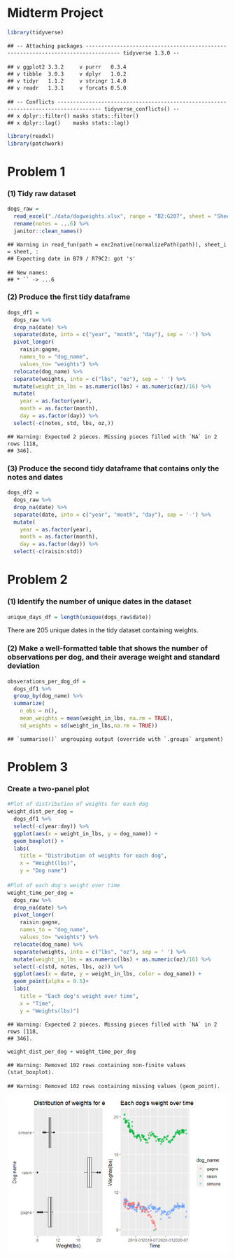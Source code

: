 Midterm Project
================

``` r
library(tidyverse)
```

    ## -- Attaching packages --------------------------------------------------------------------------------- tidyverse 1.3.0 --

    ## v ggplot2 3.3.2     v purrr   0.3.4
    ## v tibble  3.0.3     v dplyr   1.0.2
    ## v tidyr   1.1.2     v stringr 1.4.0
    ## v readr   1.3.1     v forcats 0.5.0

    ## -- Conflicts ------------------------------------------------------------------------------------ tidyverse_conflicts() --
    ## x dplyr::filter() masks stats::filter()
    ## x dplyr::lag()    masks stats::lag()

``` r
library(readxl)
library(patchwork)
```

# Problem 1

### (1) Tidy raw dataset

``` r
dogs_raw = 
  read_excel("./data/dogweights.xlsx", range = "B2:G207", sheet = "Sheet1", col_types = c("date", "text", "text", "text", "text",    "text")) %>%
  rename(notes = ...6) %>%
  janitor::clean_names()
```

    ## Warning in read_fun(path = enc2native(normalizePath(path)), sheet_i = sheet, :
    ## Expecting date in B79 / R79C2: got 's'

    ## New names:
    ## * `` -> ...6

### (2) Produce the first tidy dataframe

``` r
dogs_df1 = 
  dogs_raw %>%
  drop_na(date) %>%
  separate(date, into = c("year", "month", "day"), sep = '-') %>%
  pivot_longer(
    raisin:gagne, 
    names_to = "dog_name",
    values_to= "weights") %>%
  relocate(dog_name) %>%
  separate(weights, into = c("lbs", "oz"), sep = ' ') %>%
  mutate(weight_in_lbs = as.numeric(lbs) + as.numeric(oz)/16) %>%
  mutate(
    year = as.factor(year),
    month = as.factor(month),
    day = as.factor(day)) %>%
  select(-c(notes, std, lbs, oz,))
```

    ## Warning: Expected 2 pieces. Missing pieces filled with `NA` in 2 rows [118,
    ## 346].

### (3) Produce the second tidy dataframe that contains only the notes and dates

``` r
dogs_df2 = 
  dogs_raw %>%
  drop_na(date) %>%
  separate(date, into = c("year", "month", "day"), sep = '-') %>%
  mutate(
    year = as.factor(year),
    month = as.factor(month),
    day = as.factor(day)) %>%
  select(-c(raisin:std))
```

# Problem 2

### (1) Identify the number of unique dates in the dataset

``` r
unique_days_df = length(unique(dogs_raw$date))
```

There are 205 unique dates in the tidy dataset containing weights.

### (2) Make a well-formatted table that shows the number of observations per dog, and their average weight and standard deviation

``` r
obsverations_per_dog_df = 
  dogs_df1 %>%
  group_by(dog_name) %>%
  summarize(
    n_obs = n(),
    mean_weights = mean(weight_in_lbs, na.rm = TRUE),
    sd_weights = sd(weight_in_lbs,na.rm = TRUE))
```

    ## `summarise()` ungrouping output (override with `.groups` argument)

# Problem 3

### Create a two-panel plot

``` r
#Plot of distribution of weights for each dog 
weight_dist_per_dog = 
  dogs_df1 %>%
  select(-c(year:day)) %>%
  ggplot(aes(x = weight_in_lbs, y = dog_name)) + 
  geom_boxplot() +
  labs(
    title = "Distribution of weights for each dog",
    x = "Weight(lbs)", 
    y = "Dog name")

#Plot of each dog's weight over time
weight_time_per_dog =
  dogs_raw %>%
  drop_na(date) %>%
  pivot_longer(
    raisin:gagne, 
    names_to = "dog_name",
    values_to= "weights") %>%
  relocate(dog_name) %>%
  separate(weights, into = c("lbs", "oz"), sep = ' ') %>%
  mutate(weight_in_lbs = as.numeric(lbs) + as.numeric(oz)/16) %>%
  select(-c(std, notes, lbs, oz)) %>%
  ggplot(aes(x = date, y = weight_in_lbs, color = dog_name)) +
  geom_point(alpha = 0.5)+
  labs(
    title = "Each dog's weight over time",
    x = "Time",
    y = "Weights(lbs)")
```

    ## Warning: Expected 2 pieces. Missing pieces filled with `NA` in 2 rows [118,
    ## 346].

``` r
weight_dist_per_dog + weight_time_per_dog
```

    ## Warning: Removed 102 rows containing non-finite values (stat_boxplot).

    ## Warning: Removed 102 rows containing missing values (geom_point).

![](p8105_mtp_nc2894_files/figure-gfm/unnamed-chunk-7-1.png)<!-- -->
